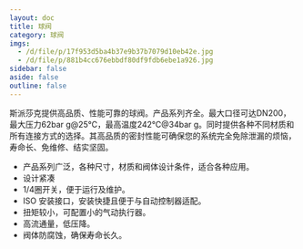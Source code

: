 ```yaml
---
layout: doc
title: 球阀
category: 球阀
imgs:
  - /d/file/p/17f953d5ba4b37e9b37b7079d10eb42e.jpg
  - /d/file/p/881b4cc676ebbdf80df9fdb6ebe1a926.jpg
sidebar: false
aside: false
outline: false
---
```


斯派莎克提供高品质、性能可靠的球阀。产品系列齐全。最大口径可达DN200，最大压力62bar g@25℃，最高温度242℃@34bar g。同时提供各种不同材质和所有连接方式的选择。其高品质的密封性能可确保您的系统完全免除泄漏的烦恼，寿命长、免维修、结实坚固。

- 产品系列广泛，各种尺寸，材质和阀体设计条件，适合各种应用。
- 设计紧凑
- 1/4圈开关，便于运行及维护。
- ISO 安装接口，安装快捷且便于与自动控制器适配。
- 扭矩较小，可配置小的气动执行器。
- 高流通量，低压降。
- 阀体防腐蚀，确保寿命长久。

<AllProducts category="管道附件,球阀" />

